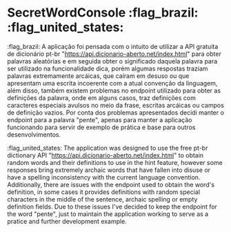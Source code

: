 # SecretWordConsole :flag_brazil: :flag_united_states:
:flag_brazil:
A aplicação foi pensada com o intuito de utilizar a API gratuita de dicionário pt-br "https://api.dicionario-aberto.net/index.html" para obter palavras aleatórias e em seguida obter o significado daquela palavra para ser utilizado na funcionalidade dica, porém algumas respostas traziam palavras extremamente arcáicas, que caíram em desuso ou que apresentam uma escrita incoerente com a atual convenção da linguagem, além disso, também existem problemas no endpoint utilizado para obter as definições da palavra, onde em alguns casos, traz definições com caracteres especiais avulsos no meio da frase, escritas arcáicas ou campos de definição vazios. Por conta dos problemas apresentados decidi manter o endpoint para a palavra "pente", apenas para manter a aplicação funcionando para servir de exemplo de prática e base para outros desenvolvimentos.

:flag_united_states:
The application was designed to use the free pt-br dictionary API "https://api.dicionario-aberto.net/index.html" to obtain random words and their definitions to use in the hint feature, however some responses bring extremely archaic words that have fallen into disuse or have a spelling inconsistency with the current language convention. Additionally, there are issues with the endpoint used to obtain the word's definition, in some cases it provides definitions with random special characters in the middle of the sentence, archaic spelling or empty definition fields. Due to these issues I've decided to keep the endpoint for the word "pente", just to maintain the application working to serve as a pratice and further development example.
